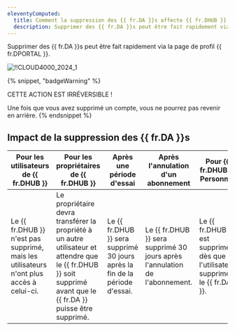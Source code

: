 ```yaml
---
eleventyComputed:
  title: Comment la suppression des {{ fr.DA }}s affecte {{ fr.DHUB }}
  description: Supprimer des {{ fr.DA }}s peut être fait rapidement via {{ fr.DPORTAL }}, et aura un impact sur {{ fr.DHUB }} de différentes manières.
---
```

Supprimer des {{ fr.DA }}s peut être fait rapidement via la page de profil {{ fr.DPORTAL }}.

![!!CLOUD4000_2024_1](https://cdnweb.devolutions.net/docs/CLOUD4000_2024_1.png)

{% snippet, "badgeWarning" %}

CETTE ACTION EST IRRÉVERSIBLE !

Une fois que vous avez supprimé un compte, vous ne pourrez pas revenir en arrière.
{% endsnippet %}

## Impact de la suppression des {{ fr.DA }}s

| Pour les utilisateurs de {{ fr.DHUB }} | Pour les propriétaires de {{ fr.DHUB }} | Après une période d'essai | Après l'annulation d'un abonnement | Pour {{ fr.DHUB }} Personnel | 
|---------------------------|-----------------------|-----------------------|------------------------|--------------|
| Le {{ fr.DHUB }} n'est pas supprimé, mais les utilisateurs n'ont plus accès à celui-ci. | Le propriétaire devra transférer la propriété à un autre utilisateur et attendre que le {{ fr.DHUB }} soit supprimé avant que le {{ fr.DA }} puisse être supprimé. | Le {{ fr.DHUB }} sera supprimé 30 jours après la fin de la période d'essai. | Le {{ fr.DHUB }} sera supprimé 30 jours après l'annulation de l'abonnement. | Le {{ fr.DHUB }} est supprimé dès que l'utilisateur supprime le {{ fr.DA }}. |
